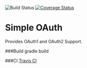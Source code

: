 ![Build Status](https://travis-ci.org/absolutegalaber/simple-oauth.svg?branch=master)
[![Coverage Status](https://img.shields.io/coveralls/absolutegalaber/simple-oauth.svg)](https://coveralls.io/r/absolutegalaber/simple-oauth?branch=master)

# Simple OAuth
Provides OAuth1 and OAuth2 Support. 

###Build
gradle build

###CI
[Travis CI](https://travis-ci.org/absolutegalaber/simple-oauth)




